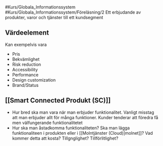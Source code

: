 #Kurs/Globala_Informationssystem #Kurs/Globala_Informationssystem/Föreläsning/2 
Ett erbjudande av produkter, varor och tjänster till ett kundsegment

## Värdeelement
Kan exempelvis vara
- Pris
- Bekvämlighet
- Risk reduction
- Accessibility
- Performance
- Design customization
- Brand/Status

## [[Smart Connected Produkt (SC)]]
- Hur bred ska man vara när man erbjuder funktionalitet. Vanligt misstag att man erbjuder allt för många funktioner. Kunder tenderar att föredra få men välfungerande funktionalitetet
- Hur ska man åstadkomma funktionaliteten? Ska man lägga funktionaliteen i produkten eller i [[Molntjänster (Cloud)|molnet]]? Vad kommer detta att kosta? Tillgnglighet? Tillförlitlighet?
